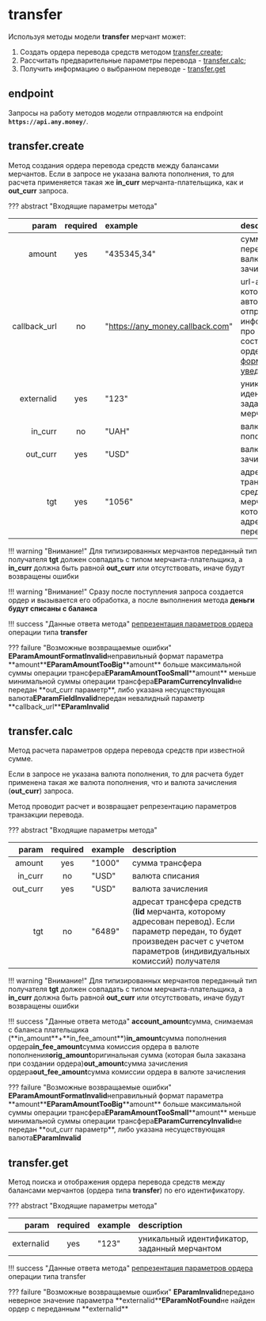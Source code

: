# transfer

Используя методы модели **transfer** мерчант может:

1. Создать ордера перевода средств методом [transfer.create](transfer.md#transfer_create);  
2. Рассчитать предварительные параметры перевода - [transfer.calc](transfer.md#transfer_calc);  
3. Получить информацию о выбранном переводе - [transfer.get](transfer.md#transfer_get)

## endpoint

Запросы на работу методов модели отправляются на endpoint **`https://api.any.money/`**.

## transfer.create

Метод создания ордера перевода средств между балансами мерчантов. Если в запросе не указана валюта пополнения, то для расчета применяется такая же **in\_curr** мерчанта-плательщика, как и **out\_curr** запроса.

??? abstract "Входящие параметры метода"

| param | required | example | description |
| ---: | :---: | :--- | :--- |
| amount | yes | "435345,34" | сумма перевода в валюте зачисления |
| callback\_url | no | "[https://any\_money.callback.com](https://any_money.callback.com)" | url-адрес, на который будет автоматически отправляться информация про изменения состояния ордера, [формат уведомлений](add_order.md#order_repr) |
| externalid | yes | "123" | уникальный идентификатор, заданный мерчантом |
| in\_curr | no | "UAH" | валюта пополнения |
| out\_curr | yes | "USD" | валюта зачисления |
| tgt | yes | "1056" | адресат трансфера средств, \(**lid** мерчанта, которому адресован перевод\) |

!!! warning "Внимание!" Для типизированных мерчантов переданный тип получателя **tgt** должен совпадать с типом мерчанта-плательщика, а **in\_curr** должна быть равной **out\_curr** или отсутствовать, иначе будут возвращены ошибки

!!! warning "Внимание!" Сразу после поступления запроса создается ордер и вызывается его обработка, а после выполнения метода **деньги будут списаны с баланса**

!!! success "Данные ответа метода" [репрезентация параметров ордера](add_order.md) операции типа **transfer**

??? failure "Возможные возвращаемые ошибки" **EParamAmountFormatInvalid**неправильный формат параметра \*\*amount\*\***EParamAmountTooBig**\*\*amount\*\* больше максимальной суммы операции трансфера**EParamAmountTooSmall**\*\*amount\*\* меньше минимальной суммы операции трансфера**EParamCurrencyInvalid**не передан \*\*out\_curr параметр\*\*, либо указана несуществующая валюта**EParamFieldInvalid**передан невалидный параметр \*\*callback\_url\*\***EParamInvalid**

## transfer.calc

Метод расчета параметров ордера перевода средств при известной сумме.

Если в запросе не указана валюта пополнения, то для расчета будет применена такая же валюта пополнения, что и валюта зачисления \(**out\_curr**\) запроса.

Метод проводит расчет и возвращает репрезентацию параметров транзакции перевода.

??? abstract "Входящие параметры метода"

| param | required | example | description |
| ---: | :---: | :--- | :--- |
| amount | yes | "1000" | сумма трансфера |
| in\_curr | no | "USD" | валюта списания |
| out\_curr | yes | "USD" | валюта зачисления |
| tgt | no | "6489" | адресат трансфера средств \(**lid** мерчанта, которому адресован перевод\). Если параметр передан, то будет произведен расчет с учетом параметров \(индивидуальных комиссий\) получателя |

!!! warning "Внимание!" Для типизированных мерчантов переданный тип получателя **tgt** должен совпадать с типом мерчанта-плательщика, а **in\_curr** должна быть равной **out\_curr** или отсутствовать, иначе будут возвращены ошибки

!!! success "Данные ответа метода" **account\_amount**сумма, снимаемая с баланса плательщика \(\*\*in\_amount\*\*+\*\*in\_fee\_amount\*\*\)**in\_amount**сумма пополнения ордера**in\_fee\_amount**сумма комиссия ордера в валюте пополнения**orig\_amount**оригинальная сумма \(которая была заказана при создании ордера\)**out\_amount**сумма зачисления ордера**out\_fee\_amount**сумма комиссии ордера в валюте зачисления

??? failure "Возможные возвращаемые ошибки" **EParamAmountFormatInvalid**неправильный формат параметра \*\*amount\*\***EParamAmountTooBig**\*\*amount\*\* больше максимальной суммы операции трансфера**EParamAmountTooSmall**\*\*amount\*\* меньше минимальной суммы операции трансфера**EParamCurrencyInvalid**не передан \*\*out\_curr параметр\*\*, либо указана несуществующая валюта**EParamInvalid**

## transfer.get

Метод поиска и отображения ордера перевода средств между балансами мерчантов \(ордера типа **transfer**\) по его идентификатору.

??? abstract "Входящие параметры метода"

| param | required | example | description |
| ---: | :---: | :--- | :--- |
| externalid | yes | "123" | уникальный идентификатор, заданный мерчантом |

!!! success "Данные ответа метода" [репрезентация параметров ордера](add_order.md) операции типа transfer

??? failure "Возможные возвращаемые ошибки" **EParamInvalid**передано неверное значение параметра \*\*externalid\*\***EParamNotFound**не найден ордер c переданным \*\*externalid\*\*


